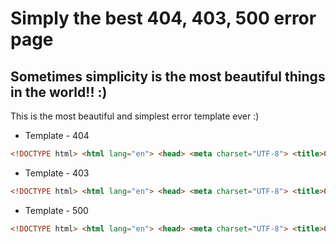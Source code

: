 # Simply the best 404, 403, 500 error page

## Sometimes simplicity is the most beautiful things in the world!! :)

This is the most beautiful and simplest error template ever :)


- Template - 404

```html
<!DOCTYPE html> <html lang="en"> <head> <meta charset="UTF-8"> <title>Ouch! - 404</title> <style type="text/css"> h1.error {left: 0; line-height: 200px; margin-top: -100px; position: absolute; text-align: center; top: 50%; width: 100%; font-size: 15em; color: #dadada; -webkit-text-fill-color: #dadada; -webkit-text-stroke-width: 1px; -webkit-text-stroke-color: black; } </style> </head> <body> <h1 class="error">404</h1> </body> </html>
```


- Template - 403

```html
<!DOCTYPE html> <html lang="en"> <head> <meta charset="UTF-8"> <title>Ouch! - 403</title> <style type="text/css"> h1.error {left: 0; line-height: 200px; margin-top: -100px; position: absolute; text-align: center; top: 50%; width: 100%; font-size: 15em; color: #dadada; -webkit-text-fill-color: #dadada; -webkit-text-stroke-width: 1px; -webkit-text-stroke-color: black; } </style> </head> <body> <h1 class="error">403</h1> </body> </html>
```


- Template - 500

```html
<!DOCTYPE html> <html lang="en"> <head> <meta charset="UTF-8"> <title>Ouch! - 500</title> <style type="text/css"> h1.error {left: 0; line-height: 200px; margin-top: -100px; position: absolute; text-align: center; top: 50%; width: 100%; font-size: 15em; color: #dadada; -webkit-text-fill-color: #dadada; -webkit-text-stroke-width: 1px; -webkit-text-stroke-color: black; } </style> </head> <body> <h1 class="error">500</h1> </body> </html>
```


